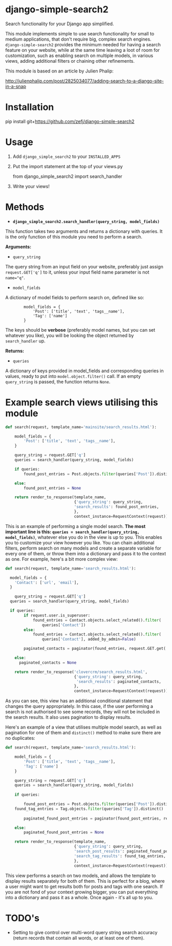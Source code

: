 # django-simple-search2

Search functionality for your Django app simplified.

This module implements simple to use search functionality for small to medium applications, that don't require big, complex search engines. ``django-simple-search2`` provides the minimum needed for having a search feature on your website, while at the same time leaving a loot of room for customization, such as enabling search on multiple models, in various views, adding additional filters or chaining other refinements.

This module is based on an article by Julien Phalip:

http://julienphalip.com/post/2825034077/adding-search-to-a-django-site-in-a-snap

# Installation

  pip install git+https://github.com/zefj/django-simple-search2

# Usage

1. Add `django_simple_search2` to your ``INSTALLED_APPS``
2. Put the import statement at the top of your views.py

    from django_simple_search2 import search_handler

3. Write your views!
 
# Methods

* **``django_simple_search2.search_handler(query_string, model_fields)``**

 This function takes two arguments and returns a dictionary with queries. It is the only function of this module you need to perform a search.

  **Arguments:**

  * ``query_string``

  The query string from an input field on your website, preferably just assign ``request.GET['q']`` to it, unless your input field name parameter is not ``name="q"``.

  * ``model_fields``

  A dictionary of model fields to perform search on, defined like so: 

            model_fields = {
                'Post': ['title', 'text', 'tags__name'],
                'Tag': ['name']
            }

  The keys should be **verbose** (preferably model names, but you can set whatever you like), you will be looking the object returned by ``search_handler`` up.

  **Returns:**

  * ``queries``

  A dictionary of keys provided in model_fields and corresponding queries in values, ready to put into `model.object.filter()` call. If an empty ``query_string`` is passed, the function returns ``None``. 


# Example search views utilising this module

```python
def search(request, template_name='mainsite/search_results.html'):

    model_fields = {
        'Post': ['title', 'text', 'tags__name'],
    }

    query_string = request.GET['q']
    queries = search_handler(query_string, model_fields)

    if queries:
        found_post_entries = Post.objects.filter(queries['Post']).distinct()

    else:
        found_post_entries = None

    return render_to_response(template_name,
                              {'query_string': query_string,
                              'search_results': found_post_entries,
                              },
                              context_instance=RequestContext(request))
```

This is an example of performing a single model search. **The most important line is this: ``queries = search_handler(query_string, model_fields)``**, whatever else you do in the view is up to you. This enables you to customize your view however you like. You can chain additional filters, perform search on many models and create a separate variable for every one of them, or throw them into a dictionary and pass it to the context as one. For example, here's a bit more complex view:

```python
def search(request, template_name='search_results.html'):

  model_fields = {
    'Contact': ['url', 'email'],
  }

    query_string = request.GET['q']
  queries = search_handler(query_string, model_fields)

  if queries:
        if request.user.is_superuser:
            found_entries = Contact.objects.select_related().filter(
                queries['Contact'])
        else:
            found_entries = Contact.objects.select_related().filter(
                queries['Contact'], added_by_admin=False)

        paginated_contacts = paginator(found_entries, request.GET.get('page'))

    else:
      paginated_contacts = None

    return render_to_response('clovercrm/search_results.html',
                              {'query_string': query_string,
                               'search_results': paginated_contacts,
                              },
                              context_instance=RequestContext(request))
```                              

As you can see, this view has an additional conditional statement that changes the query appropriately. In this case, if the user performing a search is not authorised to see some records, they will not be included in the search results. It also uses pagination to display results.

Here's an example of a view that utilises multiple model search, as well as pagination for one of them and ``distinct()`` method to make sure there are no duplicates:

```python
def search(request, template_name='search_results.html'):

    model_fields = {
        'Post': ['title', 'text', 'tags__name'],
        'Tag': ['name']
    }

    query_string = request.GET['q']
    queries = search_handler(query_string, model_fields)
    
    if queries:

        found_post_entries = Post.objects.filter(queries['Post']).distinct()
    found_tag_entries = Tag.objects.filter(queries['Tag']).distinct()
        
        paginated_found_post_entries = paginator(found_post_entries, request.GET.get('page'))

    else:
        paginated_found_post_entries = None

    return render_to_response(template_name,
                              {'query_string': query_string,
                              'search_post_results': paginated_found_post_entries,
                              'search_tag_results': found_tag_entries,
                              },
                              context_instance=RequestContext(request))
```

This view performs a search on two models, and allows the template to display results separately for both of them. This is perfect for a blog, where a user might want to get results both for posts and tags with one search. If you are not fond of your context growing bigger, you can put everything into a dictionary and pass it as a whole. Once again - it's all up to you.

# TODO's

* Setting to give control over multi-word query string search accuracy (return records that contain all words, or at least one of them).